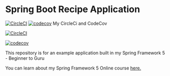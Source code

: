 # Spring Boot Recipe Application

[![CircleCI](https://dl.circleci.com/status-badge/img/gh/Igorgorb/spring5-mysql-recipe-app/tree/master.svg?style=svg)](https://dl.circleci.com/status-badge/redirect/gh/Igorgorb/spring5-mysql-recipe-app/tree/master) 
[![codecov](https://codecov.io/gh/Igorgorb/spring5-mysql-recipe-app/branch/master/graph/badge.svg?token=B9589I6RNP)](https://codecov.io/gh/Igorgorb/spring5-mysql-recipe-app) My CircleCi and CodeCov

[![CircleCI](https://circleci.com/gh/springframeworkguru/spring5-recipe-app.svg?style=svg)](https://circleci.com/gh/springframeworkguru/spring5-recipe-app)

[![codecov](https://codecov.io/gh/springframeworkguru/spring5-mysql-recipe-app/branch/master/graph/badge.svg)](https://codecov.io/gh/springframeworkguru/spring5-mysql-recipe-app)

This repository is for an example application built in my Spring Framework 5 - Beginner to Guru

You can learn about my Spring Framework 5 Online course [here.](http://courses.springframework.guru/p/spring-framework-5-begginer-to-guru/?product_id=363173)

